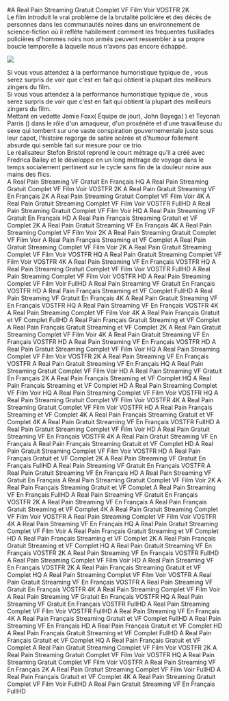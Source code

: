 #A Real Pain Streaming Gratuit Complet VF Film Voir VOSTFR 2K  
Le film introduit le vrai problème de la brutalité policière et des décès de personnes dans les communautés noires dans un environnement de science-fiction où il reflète habilement comment les fréquentes fusillades policières d'hommes noirs non armés peuvent ressembler à sa propre boucle temporelle à laquelle nous n'avons pas encore échappé.  
  
[![](https://i.imgur.com/qSNzIqt.png)](https://movie.rssnews.media/VByRGljDZ.php)  
  
Si vous vous attendez à la performance humoristique typique de , vous serez surpris de voir que c'est en fait  qui obtient la plupart des meilleurs zingers du film.  
Si vous vous attendez à la performance humoristique typique de , vous serez surpris de voir que c'est en fait  qui obtient la plupart des meilleurs zingers du film.  
Mettant en vedette Jamie Foxx( Équipe de jour), John Boyega( ) et Teyonah Parris () dans le rôle d'un arnaqueur, d'un proxénète et d'une travailleuse du sexe qui tombent sur une vaste conspiration gouvernementale juste sous leur capot, l'histoire regorge de satire acérée et d'humour follement absurde qui semble fait sur mesure pour ce trio.  
Le réalisateur Stefon Bristol reprend le court métrage qu'il a créé avec Fredrica Bailey et le développe en un long métrage de voyage dans le temps socialement pertinent sur le cycle sans fin de la douleur noire aux mains des flics.  
A Real Pain Streaming VF Gratuit En Français HQ
A Real Pain Streaming Gratuit Complet VF Film Voir VOSTFR 2K
A Real Pain Gratuit Streaming VF En Français 2K
A Real Pain Streaming Gratuit Complet VF Film Voir 4K
A Real Pain Gratuit Streaming Complet VF Film Voir VOSTFR FullHD
A Real Pain Streaming Gratuit Complet VF Film Voir HQ
A Real Pain Streaming VF Gratuit En Français HD
A Real Pain Français Streaming Gratuit et VF Complet 2K
A Real Pain Gratuit Streaming VF En Français 4K
A Real Pain Streaming Complet VF Film Voir 2K
A Real Pain Streaming Gratuit Complet VF Film Voir
A Real Pain Français Streaming et VF Complet
A Real Pain Gratuit Streaming Complet VF Film Voir 2K
A Real Pain Gratuit Streaming Complet VF Film Voir VOSTFR HQ
A Real Pain Gratuit Streaming Complet VF Film Voir VOSTFR 4K
A Real Pain Streaming VF En Français VOSTFR HQ
A Real Pain Streaming Gratuit Complet VF Film Voir VOSTFR FullHD
A Real Pain Streaming Complet VF Film Voir VOSTFR HD
A Real Pain Streaming Complet VF Film Voir FullHD
A Real Pain Streaming VF Gratuit En Français VOSTFR HD
A Real Pain Français Streaming et VF Complet FullHD
A Real Pain Streaming VF Gratuit En Français 4K
A Real Pain Gratuit Streaming VF En Français VOSTFR HQ
A Real Pain Streaming VF En Français VOSTFR 4K
A Real Pain Streaming Complet VF Film Voir 4K
A Real Pain Français Gratuit et VF Complet FullHD
A Real Pain Français Gratuit Streaming et VF Complet
A Real Pain Français Gratuit Streaming et VF Complet 2K
A Real Pain Gratuit Streaming Complet VF Film Voir 4K
A Real Pain Gratuit Streaming VF En Français VOSTFR HD
A Real Pain Streaming VF En Français VOSTFR HD
A Real Pain Gratuit Streaming Complet VF Film Voir HQ
A Real Pain Streaming Complet VF Film Voir VOSTFR 2K
A Real Pain Streaming VF En Français VOSTFR
A Real Pain Gratuit Streaming VF En Français HQ
A Real Pain Streaming Gratuit Complet VF Film Voir HD
A Real Pain Streaming VF Gratuit En Français 2K
A Real Pain Français Streaming et VF Complet HQ
A Real Pain Français Streaming et VF Complet HD
A Real Pain Streaming Complet VF Film Voir HQ
A Real Pain Streaming Complet VF Film Voir VOSTFR HQ
A Real Pain Streaming Gratuit Complet VF Film Voir VOSTFR 4K
A Real Pain Streaming Gratuit Complet VF Film Voir VOSTFR HD
A Real Pain Français Streaming et VF Complet 4K
A Real Pain Français Streaming Gratuit et VF Complet 4K
A Real Pain Gratuit Streaming VF En Français VOSTFR FullHD
A Real Pain Gratuit Streaming Complet VF Film Voir HD
A Real Pain Gratuit Streaming VF En Français VOSTFR 4K
A Real Pain Gratuit Streaming VF En Français
A Real Pain Français Streaming Gratuit et VF Complet HD
A Real Pain Gratuit Streaming Complet VF Film Voir VOSTFR HD
A Real Pain Français Gratuit et VF Complet 2K
A Real Pain Streaming VF Gratuit En Français FullHD
A Real Pain Streaming VF Gratuit En Français VOSTFR
A Real Pain Gratuit Streaming VF En Français HD
A Real Pain Streaming VF Gratuit En Français
A Real Pain Streaming Gratuit Complet VF Film Voir 2K
A Real Pain Français Streaming Gratuit et VF Complet
A Real Pain Streaming VF En Français FullHD
A Real Pain Streaming VF Gratuit En Français VOSTFR 2K
A Real Pain Streaming VF En Français
A Real Pain Français Gratuit Streaming et VF Complet 4K
A Real Pain Gratuit Streaming Complet VF Film Voir VOSTFR
A Real Pain Streaming Complet VF Film Voir VOSTFR 4K
A Real Pain Streaming VF En Français HQ
A Real Pain Gratuit Streaming Complet VF Film Voir
A Real Pain Français Gratuit Streaming et VF Complet HD
A Real Pain Français Streaming et VF Complet 2K
A Real Pain Français Gratuit Streaming et VF Complet HQ
A Real Pain Gratuit Streaming VF En Français VOSTFR 2K
A Real Pain Streaming VF En Français VOSTFR FullHD
A Real Pain Streaming Complet VF Film Voir HD
A Real Pain Streaming VF En Français VOSTFR 2K
A Real Pain Français Streaming Gratuit et VF Complet HQ
A Real Pain Streaming Complet VF Film Voir VOSTFR
A Real Pain Gratuit Streaming VF En Français VOSTFR
A Real Pain Streaming VF Gratuit En Français VOSTFR 4K
A Real Pain Streaming Complet VF Film Voir
A Real Pain Streaming VF Gratuit En Français VOSTFR HQ
A Real Pain Streaming VF Gratuit En Français VOSTFR FullHD
A Real Pain Streaming Complet VF Film Voir VOSTFR FullHD
A Real Pain Streaming VF En Français 4K
A Real Pain Français Streaming Gratuit et VF Complet FullHD
A Real Pain Streaming VF En Français HD
A Real Pain Français Gratuit et VF Complet HD
A Real Pain Français Gratuit Streaming et VF Complet FullHD
A Real Pain Français Gratuit et VF Complet HQ
A Real Pain Français Gratuit et VF Complet
A Real Pain Gratuit Streaming Complet VF Film Voir VOSTFR 2K
A Real Pain Streaming Gratuit Complet VF Film Voir VOSTFR HQ
A Real Pain Streaming Gratuit Complet VF Film Voir VOSTFR
A Real Pain Streaming VF En Français 2K
A Real Pain Gratuit Streaming Complet VF Film Voir FullHD
A Real Pain Français Gratuit et VF Complet 4K
A Real Pain Streaming Gratuit Complet VF Film Voir FullHD
A Real Pain Gratuit Streaming VF En Français FullHD